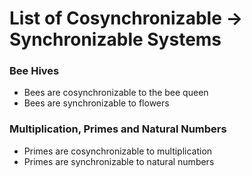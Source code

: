 # List of Cosynchronizable -> Synchronizable Systems

### Bee Hives

- Bees are cosynchronizable to the bee queen
- Bees are synchronizable to flowers

### Multiplication, Primes and Natural Numbers

- Primes are cosynchronizable to multiplication
- Primes are synchronizable to natural numbers
